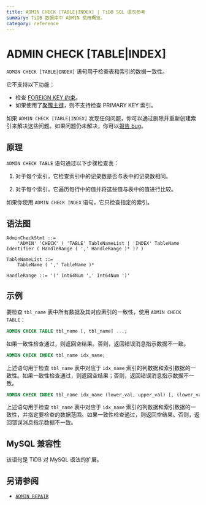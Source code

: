 ```yaml
---
title: ADMIN CHECK [TABLE|INDEX] | TiDB SQL 语句参考
summary: TiDB 数据库中 ADMIN 使用概览。
category: reference
---
```


# ADMIN CHECK [TABLE|INDEX]

`ADMIN CHECK [TABLE|INDEX]` 语句用于检查表和索引的数据一致性。

它不支持以下功能：

- 检查 [FOREIGN KEY 约束](/foreign-key.md)。
- 如果使用了[聚簇主键](/clustered-indexes.md)，则不支持检查 PRIMARY KEY 索引。

如果 `ADMIN CHECK [TABLE|INDEX]` 发现任何问题，你可以通过删除并重新创建索引来解决这些问题。如果问题仍未解决，你可以[报告 bug](https://docs.pingcap.com/tidb/stable/support)。

## 原理

`ADMIN CHECK TABLE` 语句通过以下步骤检查表：

1. 对于每个索引，它检查索引中的记录数是否与表中的记录数相同。

2. 对于每个索引，它遍历每行中的值并将这些值与表中的值进行比较。

如果你使用 `ADMIN CHECK INDEX` 语句，它只检查指定的索引。

## 语法图

```ebnf+diagram
AdminCheckStmt ::=
    'ADMIN' 'CHECK' ( 'TABLE' TableNameList | 'INDEX' TableName Identifier ( HandleRange ( ',' HandleRange )* )? ) 

TableNameList ::=
    TableName ( ',' TableName )*

HandleRange ::= '(' Int64Num ',' Int64Num ')'
```

## 示例

要检查 `tbl_name` 表中所有数据及其对应索引的一致性，使用 `ADMIN CHECK TABLE`：

```sql
ADMIN CHECK TABLE tbl_name [, tbl_name] ...;
```

如果一致性检查通过，则返回空结果。否则，返回错误消息指示数据不一致。

```sql
ADMIN CHECK INDEX tbl_name idx_name;
```

上述语句用于检查 `tbl_name` 表中对应于 `idx_name` 索引的列数据和索引数据的一致性。如果一致性检查通过，则返回空结果；否则，返回错误消息指示数据不一致。

```sql
ADMIN CHECK INDEX tbl_name idx_name (lower_val, upper_val) [, (lower_val, upper_val)] ...;
```

上述语句用于检查 `tbl_name` 表中对应于 `idx_name` 索引的列数据和索引数据的一致性，并指定要检查的数据范围。如果一致性检查通过，则返回空结果。否则，返回错误消息指示数据不一致。

## MySQL 兼容性

该语句是 TiDB 对 MySQL 语法的扩展。

## 另请参阅

* [`ADMIN REPAIR`](/sql-statements/sql-statement-admin.md#admin-repair-statement)
